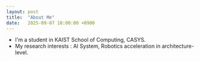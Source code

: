 ```yaml
---
layout: post
title:  "About Me"
date:   2025-09-07 18:00:00 +0900
---
```


- I'm a student in KAIST School of Computing, CASYS.
- My research interests : AI System, Robotics acceleration in architecture-level.